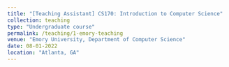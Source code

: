 ```yaml
---
title: "[Teaching Assistant] CS170: Introduction to Computer Science"
collection: teaching
type: "Undergraduate course"
permalink: /teaching/1-emory-teaching
venue: "Emory University, Department of Computer Science"
date: 08-01-2022
location: "Atlanta, GA"
---
```

